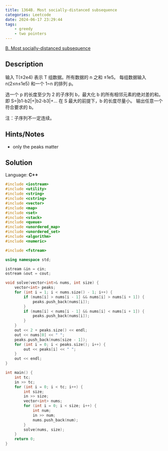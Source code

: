 ```yaml
---
title: 1364B. Most socially-distanced subsequence
categories: Leetcode
date: 2024-06-17 23:29:44
tags:
    - greedy
    - two pointers
---
```


[B. Most socially-distanced subsequence](https://codeforces.com/problemset/problem/1364/B)

## Description

输入 T(≤2e4) 表示 T 组数据。所有数据的 n 之和 ≤1e5。
每组数据输入 n(2≤n≤1e5) 和一个 1~n 的排列 p。

选一个 p 的长度至少为 2 的子序列 b，最大化 b 的所有相邻元素的绝对差的和。
即 S=|b1-b2|+|b2-b3|+...
在 S 最大的前提下，b 的长度尽量小。
输出任意一个符合要求的 b。

注：子序列不一定连续。

## Hints/Notes

- only the peaks matter

## Solution

Language: **C++**

```C++
#include <iostream>
#include <utility>
#include <string>
#include <cstring>
#include <vector>
#include <map>
#include <set>
#include <stack>
#include <queue>
#include <unordered_map>
#include <unordered_set>
#include <algorithm>
#include <numeric>

#include <fstream>

using namespace std;

istream &in = cin;
ostream &out = cout;

void solve(vector<int>& nums, int size) {
    vector<int> peaks;
    for (int i = 1; i < nums.size() - 1; i++) {
        if (nums[i] > nums[i - 1] && nums[i] > nums[i + 1]) {
            peaks.push_back(nums[i]);
        }
        if (nums[i] < nums[i - 1] && nums[i] < nums[i + 1]) {
            peaks.push_back(nums[i]);
        }
    }
    out << 2 + peaks.size() << endl;
    out << nums[0] << " ";
    peaks.push_back(nums[size - 1]);
    for (int i = 0; i < peaks.size(); i++) {
        out << peaks[i] << " ";
    }
    out << endl;
}

int main() {
    int tc;
    in >> tc;
    for (int i = 0; i < tc; i++) {
        int size;
        in >> size;
        vector<int> nums;
        for (int i = 0; i < size; i++) {
            int num;
            in >> num;
            nums.push_back(num);
        }
        solve(nums, size);
    }
    return 0;
}
```
